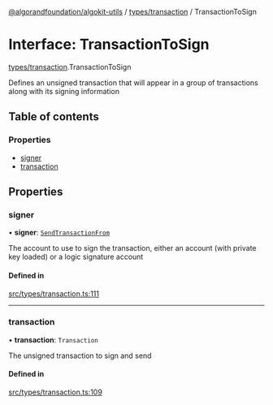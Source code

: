 [@algorandfoundation/algokit-utils](../README.md) / [types/transaction](../modules/types_transaction.md) / TransactionToSign

# Interface: TransactionToSign

[types/transaction](../modules/types_transaction.md).TransactionToSign

Defines an unsigned transaction that will appear in a group of transactions along with its signing information

## Table of contents

### Properties

- [signer](types_transaction.TransactionToSign.md#signer)
- [transaction](types_transaction.TransactionToSign.md#transaction)

## Properties

### signer

• **signer**: [`SendTransactionFrom`](../modules/types_transaction.md#sendtransactionfrom)

The account to use to sign the transaction, either an account (with private key loaded) or a logic signature account

#### Defined in

[src/types/transaction.ts:111](https://github.com/algorandfoundation/algokit-utils-ts/blob/main/src/types/transaction.ts#L111)

___

### transaction

• **transaction**: `Transaction`

The unsigned transaction to sign and send

#### Defined in

[src/types/transaction.ts:109](https://github.com/algorandfoundation/algokit-utils-ts/blob/main/src/types/transaction.ts#L109)
